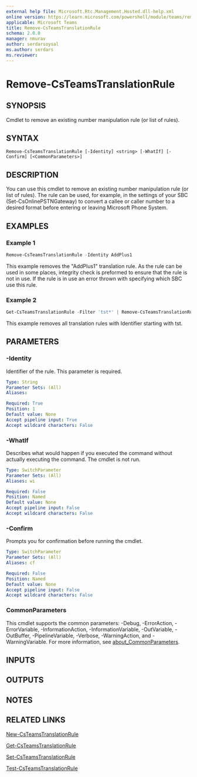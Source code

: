 ```yaml
---
external help file: Microsoft.Rtc.Management.Hosted.dll-help.xml
online version: https://learn.microsoft.com/powershell/module/teams/remove-csteamstranslationrule
applicable: Microsoft Teams
title: Remove-CsTeamsTranslationRule
schema: 2.0.0
manager: nmurav
author: serdarsoysal
ms.author: serdars
ms.reviewer:
---
```


# Remove-CsTeamsTranslationRule

## SYNOPSIS
Cmdlet to remove an existing number manipulation rule (or list of rules).

## SYNTAX

```
Remove-CsTeamsTranslationRule [-Identity] <string> [-WhatIf] [-Confirm] [<CommonParameters>]
```

## DESCRIPTION
You can use this cmdlet to remove an existing number manipulation rule (or list of rules). The rule can be used, for example, in the settings of your SBC (Set-CsOnlinePSTNGateway) to convert a callee or caller number to a desired format before entering or leaving Microsoft Phone System.

## EXAMPLES

### Example 1
```powershell
Remove-CsTeamsTranslationRule -Identity AddPlus1
```

This example removes the "AddPlus1" translation rule. As the rule can be used in some places, integrity check is preformed to ensure that the rule is not in use. If the rule is in use an error thrown with specifying which SBC use this rule.

### Example 2
```powershell
Get-CsTeamsTranslationRule -Filter 'tst*' | Remove-CsTeamsTranslationRule
```

This example removes all translation rules with Identifier starting with tst.

## PARAMETERS

### -Identity
Identifier of the rule. This parameter is required.

```yaml
Type: String
Parameter Sets: (All)
Aliases:

Required: True
Position: 1
Default value: None
Accept pipeline input: True
Accept wildcard characters: False
```

### -WhatIf
Describes what would happen if you executed the command without actually executing the command. The cmdlet is not run.

```yaml
Type: SwitchParameter
Parameter Sets: (All)
Aliases: wi

Required: False
Position: Named
Default value: None
Accept pipeline input: False
Accept wildcard characters: False
```

### -Confirm
Prompts you for confirmation before running the cmdlet.

```yaml
Type: SwitchParameter
Parameter Sets: (All)
Aliases: cf

Required: False
Position: Named
Default value: None
Accept pipeline input: False
Accept wildcard characters: False
```

### CommonParameters
This cmdlet supports the common parameters: -Debug, -ErrorAction, -ErrorVariable, -InformationAction, -InformationVariable, -OutVariable, -OutBuffer, -PipelineVariable, -Verbose, -WarningAction, and -WarningVariable. For more information, see [about_CommonParameters](https://go.microsoft.com/fwlink/?LinkID=113216).

## INPUTS

## OUTPUTS

## NOTES

## RELATED LINKS
[New-CsTeamsTranslationRule](https://learn.microsoft.com/powershell/module/teams/new-csteamstranslationrule)

[Get-CsTeamsTranslationRule](https://learn.microsoft.com/powershell/module/teams/get-csteamstranslationrule)

[Set-CsTeamsTranslationRule](https://learn.microsoft.com/powershell/module/teams/set-csteamstranslationrule)

[Test-CsTeamsTranslationRule](https://learn.microsoft.com/powershell/module/teams/test-csteamstranslationrule)
